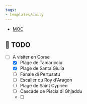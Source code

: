 ```yaml
---
tags:
- templates/daily
---
```

<nav aria-label="Breadcrumb" class="custom-breadcrumb">
    <ul>
        <li><a href="obsidian://advanced-uri?vault=Donaldo&filepath=MOC"> MOC</a></li>
    </ul>
</nav>

## 📆  TODO
- [ ] A visiter en Corse
	- [x] Plage de Tamaricciu
	- [x] Plage de Santa Giulia
	- [ ] Fanale di Pertusatu
	- [ ] Escalier du Roy d'Aragon
	- [ ] Plage de Saint Cyprien
	- [ ] Cascade de Piscia di Ghjaddu
	- [ ] 